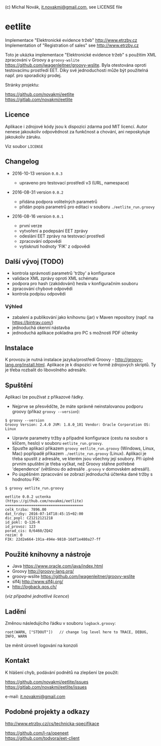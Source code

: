 (c) Michal Novák, it.novakmi@gmail.com, see LICENSE file

# eetlite 

Implementace "Elektronické evidence tržeb"  http://www.etrzby.cz  
Implementation of  "Registration of sales" see  http://www.etrzby.cz

Toto je ukázka implementace "Elektronické evidence tržeb" s použitím XML zpracování v Groovy 
a `groovy-wslite` https://github.com/jwagenleitner/groovy-wslite. Byla otestována oproti testovacímu prostředí EET.
Díky své jednoduchosti může být použitelná např. pro sporadický prodej.

Stránky projektu:  
 
https://github.com/novakmi/eetlite  
https://gitlab.com/novakmi/eetlite

## Licence

Aplikace i zdrojové kódy jsou k dispozici zdarma pod MIT licencí. 
Autor nenese jakoukoliv odpovědnost za funkčnost a chování, ani neposkytuje jakoukoliv záruku.

Viz soubor `LICENSE`

## Changelog

* 2016-10-13 version `0.0.3`
  * upraveno pro testovací prostředí v3 (URL, namespace)    

* 2016-08-31 version `0.0.2`
  * přidána podpora volitelných parametrů
  * přidán popis parametrů pro editaci v souboru `./eetlite_run.groovy`  

* 2016-08-16 version `0.0.1`  
   * první verze
   * vytvoření a podepsání EET zprávy
   * odeslání EET zprávy na testovací prostředí
   * zpracování odpovědi
   * vytisknutí hodnoty 'FIK' z odpovědi

## Další vývoj (TODO)

* kontrola správnosti parametrů 'tržby' a konfigurace
* validace XML zprávy oproti XML schématu
* podpora pro hash (zakódování) hesla v konfiguračním souboru
* zpracování chybové odpovědi
* kontrola podpisu odpovědi

### Výhled

* zabalení a publikování jako knihovnu (jar) v Maven repository (např. na https://bintray.com/)
* jednoduchá okenní nástavba
* jednoduchá aplikace pokladna pro PC s možností PDF účtenky

## Instalace

K provozu je nutná instalace jazyka/prostředí Groovy - http://groovy-lang.org/install.html.
Aplikace je k dispozici  ve formě zdrojových skriptů. Ty je třeba rozbalit do libovolného adresáře.

## Spuštění

Aplikaci lze používat z příkazové řádky.

* Nejprve se přesvědčte, že máte správně neinstalovanou podporu groovy (příkaz `groovy --version`):

`$ groovy --version`  
`Groovy Version: 2.4.0 JVM: 1.8.0_101 Vendor: Oracle Corporation OS: Linux`
           
* Upravte parametry tržby a případné konfigurace (cestu na soubor s klíčem, heslo) v souboru `eetlite_run.groovy`.
* Spusťte aplikaci přikazem `groovy eetlite_run.groovy` (Windows, Linux, Mac) popřípadě 
  příkazem `./eetlite_run.groovy` (Linux). Aplikaci je třeba spustit z adresáře, ve kterém jsou všechny její soubory.
  Při úplně prvním spuštění je třeba vyčkat, než Groovy stáhne potřebné 'dependence' (většinou do adresáře 
  `.groovy` v domovském adresáři).
* Po úspěšném zpracování se zobrazí jednoduchá účtenka dané tržby s hodnotou FIK:
   
`$ groovy eetlite_run.groovy`
                      
`eetlite 0.0.2 uctenka`  
`(https://github.com/novakmi/eetlite)`  
`====================================`  
`celk_trzba: 7896.00`  
`dat_trzby: 2016-07-14T18:45:15+02:00`  
`dic_popl: CZ1212121218`  
`id_pokl: Q-126-R`  
`id_provoz: 123`  
`porad_cis: 0/6460/ZQ42`  
`rezim: 0`  
`FIK: 22d2e664-191a-494e-9810-16df1e480a27-ff`  
   
## Použité knihovny a nástroje

* Java  https://www.oracle.com/java/index.html
* Groovy http://groovy-lang.org/
* groovy-wslite  https://github.com/jwagenleitner/groovy-wslite
* slf4j http://www.slf4j.org/
* http://logback.qos.ch/

(_viz případné jednotlivé licence_)   
   
## Ladění

Změnou následujícího řádku v souboru `logback.groovy`:

`root(WARN, ["STDOUT"])   // change log level here to TRACE, DEBUG, INFO, WARN`
    
lze měnit úroveň logování na konzoli 

## Kontakt

K hlášení chyb, podávání podnětů na zlepšení lze použít:  

https://github.com/novakmi/eetlite/issues  
https://gitlab.com/novakmi/eetlite/issues
  
e-mail: it.novakmi@gmail.com

## Podobné projekty a odkazy

http://www.etrzby.cz/cs/technicka-specifikace  

https://github.com/l-ra/openeet    
https://github.com/todvora/eet-client  
